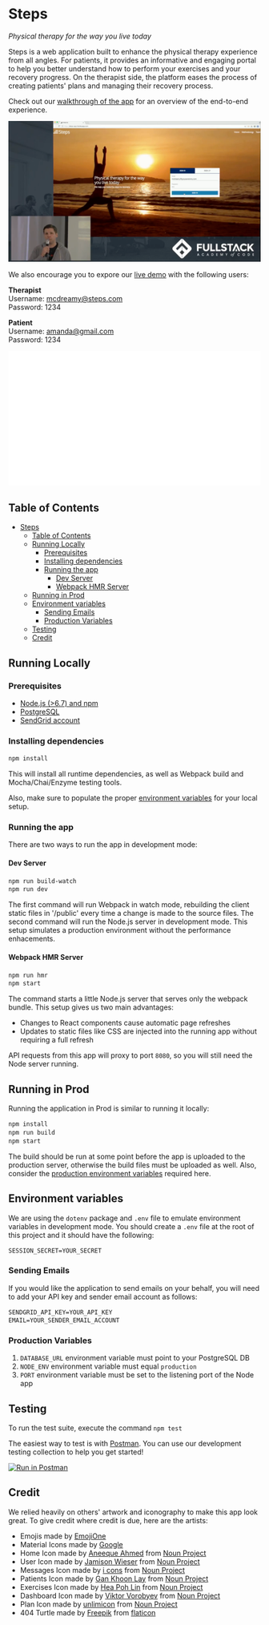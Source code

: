 # Steps 

_Physical therapy for the way you live today_

Steps is a web application built to enhance the physical therapy experience from all angles. For patients, it provides an informative and engaging portal to help you better understand how to perform your exercises and your recovery progress. On the therapist side, the platform eases the process of creating patients' plans and managing their recovery process.

Check out our [walkthrough of the app](https://www.youtube.com/watch?v=m3esDy0-FOo) for an overview of the end-to-end experience.

[![Steps Demo Walkthrough | YouTube](./.github/youtube.png)](https://www.youtube.com/watch?v=m3esDy0-FOo)

We also encourage you to expore our [live demo](https://steps-app.herokuapp.com/) with the following users:  

**Therapist**  
Username: mcdreamy@steps.com  
Password: 1234  

**Patient**  
Username: amanda@gmail.com  
Password: 1234 

[![Steps App](./.github/app.gif)](https://steps-app.herokuapp.com/)

## Table of Contents
- [Steps](#steps)
  * [Table of Contents](#table-of-contents)
  * [Running Locally](#running-locally)
    + [Prerequisites](#prerequisites)
    + [Installing dependencies](#installing-dependencies)
    + [Running the app](#running-the-app)
      - [Dev Server](#dev-server)
      - [Webpack HMR Server](#webpack-hmr-server)
  * [Running in Prod](#running-in-prod)
  * [Environment variables](#environment-variables)
    + [Sending Emails](#sending-emails)
    + [Production Variables](#production-variables)
  * [Testing](#testing)
  * [Credit](#credit)

## Running Locally

### Prerequisites
- [Node.js (>6.7) and npm](https://nodejs.org/en/)
- [PostgreSQL](https://www.postgresql.org/)
- [SendGrid account](https://app.sendgrid.com/)

### Installing dependencies

```sh
npm install
```

This will install all runtime dependencies, as well as Webpack build and Mocha/Chai/Enzyme testing tools.

Also, make sure to populate the proper [environment variables](#environment-variables) for your local setup.

### Running the app

There are two ways to run the app in development mode:

#### Dev Server

```sh
npm run build-watch
npm run dev
```

The first command will run Webpack in watch mode, rebuilding the client static files in '/public' every time a change is made to the source files. The second command will run the Node.js server in development mode. This setup simulates a production environment without the performance enhacements.

#### Webpack HMR Server

```sh
npm run hmr
npm start
```

The command starts a little Node.js server that serves only the webpack bundle. This setup gives us two main advantages:

- Changes to React components cause automatic page refreshes
- Updates to static files like CSS are injected into the running app without requiring a full refresh

API requests from this app will proxy to port `8080`, so you will still need the Node server running.

## Running in Prod

Running the application in Prod is similar to running it locally:

```sh
npm install
npm run build
npm start
```

The build should be run at some point before the app is uploaded to the production server, otherwise the build files must be uploaded as well. Also, consider the [production environment variables](#production-variables) required here.

## Environment variables

We are using the `dotenv` package and `.env` file to emulate environment variables in development mode. You should create a `.env` file at the root of this project and it should have the following:

```
SESSION_SECRET=YOUR_SECRET
```

### Sending Emails

If you would like the application to send emails on your behalf, you will need to add your API key and sender email account as follows:

```
SENDGRID_API_KEY=YOUR_API_KEY
EMAIL=YOUR_SENDER_EMAIL_ACCOUNT
```

### Production Variables

1. `DATABASE_URL` environment variable must point to your PostgreSQL DB
1. `NODE_ENV` environment variable must equal `production`
1. `PORT` environment variable must be set to the listening port of the Node app

## Testing

To run the test suite, execute the command `npm test`

The easiest way to test is with [Postman](https://www.getpostman.com/). You can use our development testing
collection to help you get started!

[![Run in Postman](https://run.pstmn.io/button.svg)](https://app.getpostman.com/run-collection/b679dd0210a9500f7fef)

## Credit

We relied heavily on others' artwork and iconography to make this app look great. To give credit where credit is due, here are the artists:

- Emojis made by [EmojiOne](http://emojione.com/)
- Material Icons made by [Google](https://material.io/icons/)
- Home Icon made by [Aneeque Ahmed](https://thenounproject.com/aneeque) from [Noun Project](https://thenounproject.com/term/home-sweet-home/720520/)
- User Icon made by [Jamison Wieser](https://thenounproject.com/jamison) from [Noun Project](https://thenounproject.com/term/user-account/642902/)
- Messages Icon made by [i cons](https://thenounproject.com/ahmad102) from [Noun Project](https://thenounproject.com/term/messages/680439/)
- Patients Icon made by [Gan Khoon Lay](https://thenounproject.com/leremy) from [Noun Project](https://thenounproject.com/term/man-stretching-on-floor/637472/)
- Exercises Icon made by [Hea Poh Lin](https://thenounproject.com/charlenehea) from [Noun Project](https://thenounproject.com/term/dumbbell/589747/)
- Dashboard Icon made by [Viktor Vorobyev](https://thenounproject.com/vityavorobyev) from [Noun Project](https://thenounproject.com/term/car-dashboard/572825/)
- Plan Icon made by [unlimicon](https://thenounproject.com/unlimicon) from [Noun Project](https://thenounproject.com/term/list/638134/)
- 404 Turtle made by [Freepik](http://www.flaticon.com/authors/freepik) from [flaticon](http://www.flaticon.com/free-icon/turtle_170464)
